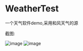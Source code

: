 # WeatherTest
一个天气软件demo,采用和风天气的源

截图:

![image](https://github.com/zqs123q/screenshots/blob/master/WeatrherTest/3.png?raw=true)
![image](https://raw.githubusercontent.com/zqs123q/screenshots/79a3070574ebd865328cf7b3898b15c455215f4b/WeatrherTest/1.png)
